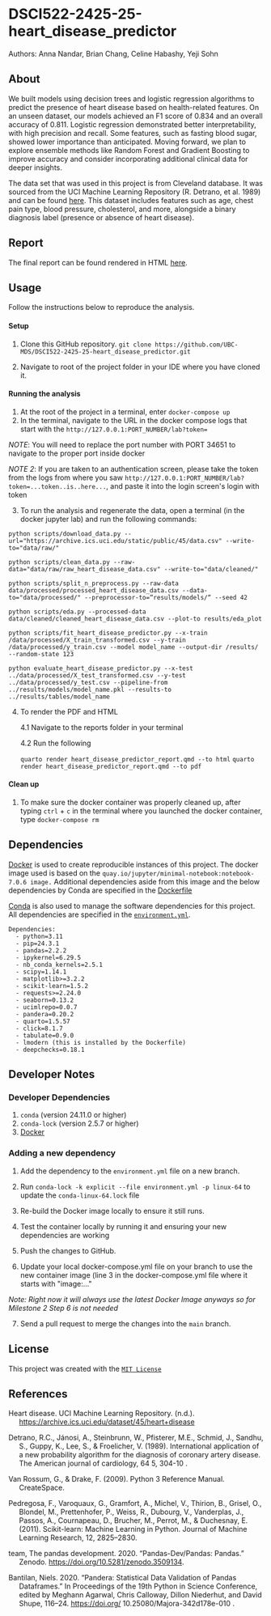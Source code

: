 # DSCI522-2425-25-heart_disease_predictor

Authors: Anna Nandar, Brian Chang, Celine Habashy, Yeji Sohn

## About

We built models using decision trees and logistic regression algorithms to predict the presence of heart disease based on health-related features. On an unseen dataset, our models achieved an F1 score of 0.834 and an overall accuracy of 0.811. Logistic regression demonstrated better interpretability, with high precision and recall. Some features, such as fasting blood sugar, showed lower importance than anticipated. Moving forward, we plan to explore ensemble methods like Random Forest and Gradient Boosting to improve accuracy and consider incorporating additional clinical data for deeper insights.

The data set that was used in this project is from Cleveland database. It was sourced from the UCI Machine
Learning Repository (R. Detrano, et al. 1989) and can be found
[here](https://archive.ics.uci.edu/dataset/45/heart+disease). This dataset includes features such as age, chest pain type, blood pressure, cholesterol, and more, alongside a binary diagnosis label (presence or absence of heart disease). 

## Report

The final report can be found rendered in HTML
[here](https://ubc-mds.github.io/DSCI522-2425-25-heart_disease_predictor/).

## Usage

Follow the instructions below to reproduce the analysis.

#### Setup

1. Clone this GitHub repository. `git clone https://github.com/UBC-MDS/DSCI522-2425-25-heart_disease_predictor.git`

2. Navigate to root of the project folder in your IDE where you have cloned it.

#### Running the analysis

1. At the root of the project in a terminal, enter
    ```docker-compose up```
2. In the terminal, navigate to the URL in the docker compose logs that start with the `http://127.0.0.1:PORT_NUMBER/lab?token=`

*NOTE*: You will need to replace the port number with PORT 34651 to navigate to the proper port inside docker

*NOTE 2*: If you are taken to an authentication screen, please take the token from the logs from where you saw `http://127.0.0.1:PORT_NUMBER/lab?token=...token..is..here...`, and paste it into the login screen's login with token

3. To run the analysis and regenerate the data, open a terminal (in the docker jupyter lab) and run the following commands:

```
python scripts/download_data.py --url="https://archive.ics.uci.edu/static/public/45/data.csv" --write-to="data/raw/"

python scripts/clean_data.py --raw-data="data/raw/raw_heart_disease_data.csv" --write-to="data/cleaned/"

python scripts/split_n_preprocess.py --raw-data data/processed/processed_heart_disease_data.csv --data-to="data/processed/" --preprocessor-to=“results/models/“ --seed 42

python scripts/eda.py --processed-data data/cleaned/cleaned_heart_disease_data.csv --plot-to results/eda_plot

python scripts/fit_heart_disease_predictor.py --x-train /data/processed/X_train_transformed.csv --y-train /data/processed/y_train.csv --model model_name --output-dir /results/ --random-state 123

python evaluate_heart_disease_predictor.py --x-test ../data/processed/X_test_transformed.csv --y-test ../data/processed/y_test.csv --pipeline-from ../results/models/model_name.pkl --results-to ../results/tables/model_name
```

4. To render the PDF and HTML

    4.1 Navigate to the reports folder in your terminal
    
    4.2 Run the following

      `quarto render heart_disease_predictor_report.qmd --to html`
      `quarto render heart_disease_predictor_report.qmd --to pdf`

#### Clean up
1. To make sure the docker container was properly cleaned up, after typing `ctrl` + `c` in the terminal where you launched the docker container, type `docker-compose rm`

## Dependencies
[Docker](https://www.docker.com/) is used to create reproducible instances of this project. The docker image used is based on the `quay.io/jupyter/minimal-notebook:notebook-7.0.6 image.` Additional dependencies aside from this image and the below dependencies by Conda are specified in the [Dockerfile](Dockerfile)

[Conda](https://docs.conda.io/projects/conda/en/latest/user-guide/install/index.html) is also used to manage the software dependencies for this project.
All dependencies are specified in the [`environment.yml`](environment.yml).

```
Dependencies:
  - python=3.11
  - pip=24.3.1
  - pandas=2.2.2
  - ipykernel=6.29.5
  - nb_conda_kernels=2.5.1
  - scipy=1.14.1
  - matplotlib>=3.2.2
  - scikit-learn=1.5.2
  - requests>=2.24.0
  - seaborn=0.13.2
  - ucimlrepo=0.0.7
  - pandera=0.20.2
  - quarto=1.5.57
  - click=8.1.7
  - tabulate=0.9.0
  - lmodern (this is installed by the Dockerfile)
  - deepchecks=0.18.1
```
## Developer Notes
### Developer Dependencies
1. `conda` (version 24.11.0 or higher)
2. `conda-lock` (version 2.5.7 or higher)
3. [Docker](https://www.docker.com/) 
### Adding a new dependency

1. Add the dependency to the `environment.yml` file on a new branch.

2. Run `conda-lock -k explicit --file environment.yml -p linux-64` to update the `conda-linux-64.lock` file

3. Re-build the Docker image locally to ensure it still runs.

4. Test the container locally by running it and ensuring your new dependencies are working

5. Push the changes to GitHub.

6. Update your local docker-compose.yml file on your branch to use the new container image (line 3 in the docker-compose.yml file where it starts with "image:..."

*Note: Right now it will always use the latest Docker Image anyways so for Milestone 2 Step 6 is not needed*

7. Send a pull request to merge the changes into the `main` branch. 

## License

This project was created with the [`MIT License`](LICENSE.md)

## References

<div id="refs" class="references hanging-indent">

<div id="ref-UCI">

Heart disease. UCI Machine Learning Repository. (n.d.). https://archive.ics.uci.edu/dataset/45/heart+disease 

</div>

<div id="ref-Detrano1989">

Detrano, R.C., Jánosi, A., Steinbrunn, W., Pfisterer, M.E., Schmid, J., Sandhu, S., Guppy, K., Lee, S., & Froelicher, V. (1989). International application of a new probability algorithm for the diagnosis of coronary artery disease. The American journal of cardiology, 64 5, 304-10 .

</div>

<div id="ref-Python">

Van Rossum, G., & Drake, F. (2009). Python 3 Reference Manual. CreateSpace.

</div>


<div id="ref-SciLearn">

Pedregosa, F., Varoquaux, G., Gramfort, A., Michel, V., Thirion, B., Grisel, O., Blondel, M., Prettenhofer, P., Weiss, R., Dubourg, V., Vanderplas, J., Passos, A., Cournapeau, D., Brucher, M., Perrot, M., & Duchesnay, E. (2011). Scikit-learn: Machine Learning in Python. Journal of Machine Learning Research, 12, 2825–2830.
</div>

<div id="ref-pandas">

team, The pandas development. 2020. “Pandas-Dev/Pandas: Pandas.” Zenodo. https://doi.org/10.5281/zenodo.3509134.
</div>

<div id="ref-pandera">

Bantilan, Niels. 2020. “Pandera: Statistical Data Validation of Pandas Dataframes.” In Proceedings of the 19th Python in Science Conference, edited by Meghann Agarwal, Chris Calloway, Dillon Niederhut, and David Shupe, 116–24. https://doi.org/ 10.25080/Majora-342d178e-010 .
</div>

</div>